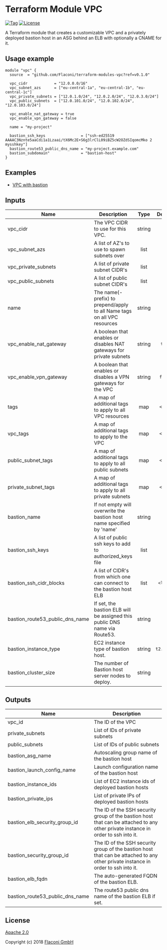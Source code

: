 # Terraform Module VPC

[![Tag](https://img.shields.io/github/tag/Flaconi/terraform-aws-vpc.svg)](https://github.com/Flaconi/terraform-aws-vpc/releases)
[![License](https://img.shields.io/badge/license-Apache--2.0-blue.svg)](https://opensource.org/licenses/Apache-2.0)

A Terraform module that creates a customizable VPC and a privately deployed bastion host in an ASG
behind an ELB with optionally a CNAME for it.

## Usage example

```hcl
module "vpc" {
  source  = "github.com/Flaconi/terraform-modules-vpc?ref=v0.1.0"

  vpc_cidr            = "12.0.0.0/16"
  vpc_subnet_azs      = ["eu-central-1a", "eu-central-1b", "eu-central-1c"]
  vpc_private_subnets = ["12.0.1.0/24", "12.0.2.0/24", "12.0.3.0/24"]
  vpc_public_subnets  = ["12.0.101.0/24", "12.0.102.0/24", "12.0.103.0/24"]

  vpc_enable_nat_gateway = true
  vpc_enable_vpn_gateway = false

  name = "my-project"

  bastion_ssh_keys                = ["ssh-ed25519 AAAAC3Nznte5aaCdi1a1Lzaai/tX6Mc2E+S6g3lrClL09iBZ5cW2OZdSIqomcMko 2 mysshkey"]
  bastion_route53_public_dns_name = "my-project.example.com"
  bastion_subdomain"              = "bastion-host"
}
```

## Examples

* [VPC with bastion](examples/vpc-with-bastion/)

## Inputs

| Name | Description | Type | Default | Required |
|------|-------------|:----:|:-----:|:-----:|
| vpc_cidr | The VPC CIDR to use for this VPC. | string | - | yes |
| vpc_subnet_azs | A list of AZ's to use to spawn subnets over | list | - | yes |
| vpc_private_subnets | A list of private subnet CIDR's | list | - | yes |
| vpc_public_subnets | A list of public subnet CIDR's | list | - | yes |
| name | The name(-prefix) to prepend/apply to all Name tags on all VPC resources | string | - | yes |
| vpc_enable_nat_gateway | A boolean that enables or disables NAT gateways for private subnets | string | `true` | no |
| vpc_enable_vpn_gateway | A boolean that enables or disables a VPN gateways for the VPC | string | `false` | no |
| tags | A map of additional tags to apply to all VPC resources | map | `<map>` | no |
| vpc_tags | A map of additional tags to apply to the VPC | map | `<map>` | no |
| public_subnet_tags | A map of additional tags to apply to all public subnets | map | `<map>` | no |
| private_subnet_tags | A map of additional tags to apply to all private subnets | map | `<map>` | no |
| bastion_name | If not empty will overwrite the bastion host name specified by 'name' | string | `` | no |
| bastion_ssh_keys | A list of public ssh keys to add to authorized_keys file | list | - | yes |
| bastion_ssh_cidr_blocks | A list of CIDR's from which one can connect to the bastion host ELB | list | `<list>` | no |
| bastion_route53_public_dns_name | If set, the bastion ELB will be assigned this public DNS name via Route53. | string | `` | no |
| bastion_instance_type | EC2 instance type of bastion host. | string | `t2.micro` | no |
| bastion_cluster_size | The number of Bastion host server nodes to deploy. | string | `1` | no |

## Outputs

| Name | Description |
|------|-------------|
| vpc_id | The ID of the VPC |
| private_subnets | List of IDs of private subnets |
| public_subnets | List of IDs of public subnets |
| bastion_asg_name | Autoscaling group name of the bastion host |
| bastion_launch_config_name | Launch configuration name of the bastion host |
| bastion_instance_ids | List of EC2 instance ids of deployed bastion hosts |
| bastion_private_ips | List of private IPs of deployed bastion hosts |
| bastion_elb_security_group_id | The ID of the SSH security group of the bastion host that can be attached to any other private instance in order to ssh into it. |
| bastion_security_group_id | The ID of the SSH security group of the bastion host that can be attached to any other private instance in order to ssh into it. |
| bastion_elb_fqdn | The auto-generated FQDN of the bastion ELB. |
| bastion_route53_public_dns_name | The route53 public dns name of the bastion ELB if set. |

## License

[Apache 2.0](LICENSE)

Copyright (c) 2018 [Flaconi GmbH](https://github.com/Flaconi)
